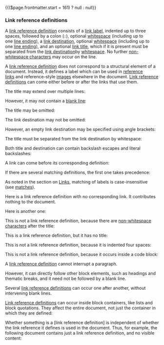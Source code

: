 {{($page.frontmatter.start = 161) ? null : null}}
### Link reference definitions

A [link reference definition](https://github.github.com/gfm/#link-reference-definition) consists of a [link label](https://github.github.com/gfm/#link-label), indented up to three spaces, followed by a colon (`:`), optional [whitespace](https://github.github.com/gfm/#whitespace) (including up to one [line ending](https://github.github.com/gfm/#line-ending)), a [link destination](https://github.github.com/gfm/#link-destination), optional [whitespace](https://github.github.com/gfm/#whitespace) (including up to one [line ending](https://github.github.com/gfm/#line-ending)), and an optional [link title](https://github.github.com/gfm/#link-title), which if it is present must be separated from the [link destination](https://github.github.com/gfm/#link-destination)by [whitespace](https://github.github.com/gfm/#whitespace). No further [non-whitespace characters](https://github.github.com/gfm/#non-whitespace-character) may occur on the line.  

A [link reference definition](https://github.github.com/gfm/#link-reference-definition) does not correspond to a structural element of a document. Instead, it defines a label which can be used in [reference links](https://github.github.com/gfm/#reference-link) and reference-style [images](https://github.github.com/gfm/#images) elsewhere in the document. [Link reference definitions](https://github.github.com/gfm/#link-reference-definition) can come either before or after the links that use them.  
<Example :index="$page.frontmatter.start++"/>

<Example :index="$page.frontmatter.start++"/>

<Example :index="$page.frontmatter.start++"/>

<Example :index="$page.frontmatter.start++"/>

The title may extend over multiple lines:  
<Example :index="$page.frontmatter.start++"/>

However, it may not contain a [blank line](https://github.github.com/gfm/#blank-line):  
<Example :index="$page.frontmatter.start++"/>

The title may be omitted:  
<Example :index="$page.frontmatter.start++"/>

The link destination may not be omitted:  
<Example :index="$page.frontmatter.start++"/>

However, an empty link destination may be specified using angle brackets:    

<Example :index="$page.frontmatter.start++"/>


The title must be separated from the link destination by whitespace:

<Example :index="$page.frontmatter.start++"/>


Both title and destination can contain backslash escapes and literal backslashes:  
<Example :index="$page.frontmatter.start++"/>

A link can come before its corresponding definition:  
<Example :index="$page.frontmatter.start++"/>

If there are several matching definitions, the first one takes precedence:  
<Example :index="$page.frontmatter.start++"/>

As noted in the section on [Links](https://github.github.com/gfm/#links), matching of labels is case-insensitive (see [matches](https://github.github.com/gfm/#matches)).  
<Example :index="$page.frontmatter.start++"/>

<Example :index="$page.frontmatter.start++"/>

Here is a link reference definition with no corresponding link. It contributes nothing to the document.  
<Example :index="$page.frontmatter.start++"/>

Here is another one:  
<Example :index="$page.frontmatter.start++"/>

This is not a link reference definition, because there are [non-whitespace characters](https://github.github.com/gfm/#non-whitespace-character) after the title:  
<Example :index="$page.frontmatter.start++"/>

This is a link reference definition, but it has no title:  
<Example :index="$page.frontmatter.start++"/>

This is not a link reference definition, because it is indented four spaces:  
<Example :index="$page.frontmatter.start++"/>

This is not a link reference definition, because it occurs inside a code block:  
<Example :index="$page.frontmatter.start++"/>

A [link reference definition](https://github.github.com/gfm/#link-reference-definition) cannot interrupt a paragraph.  
<Example :index="$page.frontmatter.start++"/>

However, it can directly follow other block elements, such as headings and thematic breaks, and it need not be followed by a blank line.  
<Example :index="$page.frontmatter.start++"/>

<Example :index="$page.frontmatter.start++"/>

<Example :index="$page.frontmatter.start++"/>

Several [link reference definitions](https://github.github.com/gfm/#link-reference-definition) can occur one after another, without intervening blank lines.  
<Example :index="$page.frontmatter.start++"/>

[Link reference definitions](https://github.github.com/gfm/#link-reference-definition) can occur inside block containers, like lists and block quotations. They affect the entire document, not just the container in which they are defined:  
<Example :index="$page.frontmatter.start++"/>

Whether something is a [link reference definition] is independent of whether the link reference it defines is used in the document.  Thus, for example, the following document contains just a link reference definition, and no visible content:

<Example :index="$page.frontmatter.start++"/>
